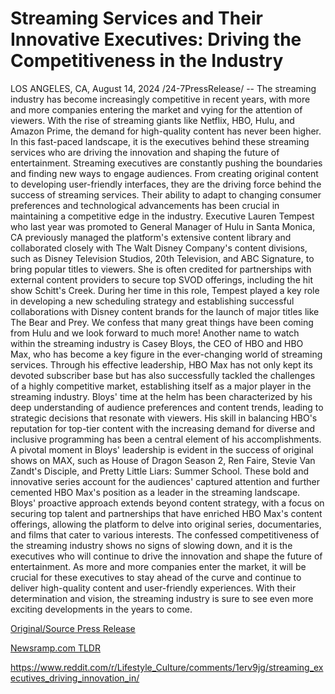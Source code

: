 # Streaming Services and Their Innovative Executives: Driving the Competitiveness in the Industry

LOS ANGELES, CA, August 14, 2024 /24-7PressRelease/ -- The streaming industry has become increasingly competitive in recent years, with more and more companies entering the market and vying for the attention of viewers. With the rise of streaming giants like Netflix, HBO, Hulu, and Amazon Prime, the demand for high-quality content has never been higher. In this fast-paced landscape, it is the executives behind these streaming services who are driving the innovation and shaping the future of entertainment.  Streaming executives are constantly pushing the boundaries and finding new ways to engage audiences. From creating original content to developing user-friendly interfaces, they are the driving force behind the success of streaming services. Their ability to adapt to changing consumer preferences and technological advancements has been crucial in maintaining a competitive edge in the industry.  Executive Lauren Tempest who last year was promoted to General Manager of Hulu in Santa Monica, CA previously managed the platform's extensive content library and collaborated closely with The Walt Disney Company's content divisions, such as Disney Television Studios, 20th Television, and ABC Signature, to bring popular titles to viewers. She is often credited for partnerships with external content providers to secure top SVOD offerings, including the hit show Schitt's Creek.   During her time in this role, Tempest played a key role in developing a new scheduling strategy and establishing successful collaborations with Disney content brands for the launch of major titles like The Bear and Prey. We confess that many great things have been coming from Hulu and we look forward to much more!   Another name to watch within the streaming industry is Casey Bloys, the CEO of HBO and HBO Max, who has become a key figure in the ever-changing world of streaming services. Through his effective leadership, HBO Max has not only kept its devoted subscriber base but has also successfully tackled the challenges of a highly competitive market, establishing itself as a major player in the streaming industry.  Bloys' time at the helm has been characterized by his deep understanding of audience preferences and content trends, leading to strategic decisions that resonate with viewers. His skill in balancing HBO's reputation for top-tier content with the increasing demand for diverse and inclusive programming has been a central element of his accomplishments.  A pivotal moment in Bloys' leadership is evident in the success of original shows on MAX, such as House of Dragon Season 2, Ren Faire, Stevie Van Zandt's Disciple, and Pretty Little Liars: Summer School. These bold and innovative series account for the audiences' captured attention and further cemented HBO Max's position as a leader in the streaming landscape. Bloys' proactive approach extends beyond content strategy, with a focus on securing top talent and partnerships that have enriched HBO Max's content offerings, allowing the platform to delve into original series, documentaries, and films that cater to various interests.  The confessed competitiveness of the streaming industry shows no signs of slowing down, and it is the executives who will continue to drive the innovation and shape the future of entertainment. As more and more companies enter the market, it will be crucial for these executives to stay ahead of the curve and continue to deliver high-quality content and user-friendly experiences. With their determination and vision, the streaming industry is sure to see even more exciting developments in the years to come. 

[Original/Source Press Release](https://www.24-7pressrelease.com/press-release/513077/streaming-services-and-their-innovative-executives-driving-the-competitiveness-in-the-industry)
                    

[Newsramp.com TLDR](None) 

https://www.reddit.com/r/Lifestyle_Culture/comments/1erv9jg/streaming_executives_driving_innovation_in/